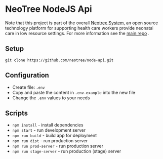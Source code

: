# NeoTree NodeJS Api

Note that this project is part of the overall [Neotree System](https://github.com/neotree/neotree), an open source technology platform for supporting health care workers provide neonatal care in low resource settings. For more information see the [main repo](https://github.com/neotree/neotree) .

## Setup

`git clone https://github.com/neotree/node-api.git`

## Configuration

- Create file: `.env`
- Copy and paste the content in `.env-example` into the new file 
- Change the `.env` values to your needs

## Scripts

* `npm install` - install dependencies
* `npm start` - run development server
* `npm run build` - build app for deployment
* `npm run dist` - run production server
* `npm run prod-server` - run production server
* `npm run stage-server` - run production (stage) server

